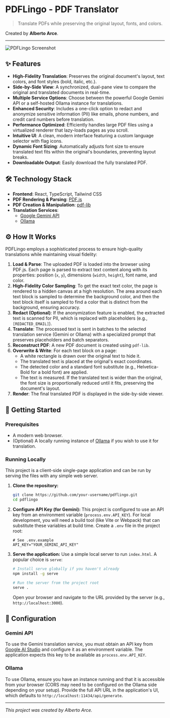 # PDFLingo - PDF Translator

> Translate PDFs while preserving the original layout, fonts, and colors.

Created by **Alberto Arce**.

---

![PDFLingo Screenshot](https://storage.googleapis.com/aistudio-hosting/generative-ai-for-developers/assets/pdflingo.png)

## ✨ Features

-   **High-Fidelity Translation**: Preserves the original document's layout, text colors, and font styles (bold, italic, etc.).
-   **Side-by-Side View**: A synchronized, dual-pane view to compare the original and translated documents in real-time.
-   **Multiple Service Options**: Choose between the powerful Google Gemini API or a self-hosted Ollama instance for translations.
-   **Enhanced Security**: Includes a one-click option to redact and anonymize sensitive information (PII) like emails, phone numbers, and credit card numbers before translation.
-   **Performance Optimized**: Efficiently handles large PDF files using a virtualized renderer that lazy-loads pages as you scroll.
-   **Intuitive UI**: A clean, modern interface featuring a custom language selector with flag icons.
-   **Dynamic Font Sizing**: Automatically adjusts font size to ensure translated text fits within the original's boundaries, preventing layout breaks.
-   **Downloadable Output**: Easily download the fully translated PDF.

## 🛠️ Technology Stack

-   **Frontend**: React, TypeScript, Tailwind CSS
-   **PDF Rendering & Parsing**: [PDF.js](https://mozilla.github.io/pdf.js/)
-   **PDF Creation & Manipulation**: [pdf-lib](https://pdf-lib.js.org/)
-   **Translation Services**:
    -   [Google Gemini API](https://ai.google.dev/)
    -   [Ollama](https://ollama.com/)

## ⚙️ How It Works

PDFLingo employs a sophisticated process to ensure high-quality translations while maintaining visual fidelity:

1.  **Load & Parse**: The uploaded PDF is loaded into the browser using PDF.js. Each page is parsed to extract text content along with its properties: position (`x`, `y`), dimensions (`width`, `height`), font name, and color.
2.  **High-Fidelity Color Sampling**: To get the exact text color, the page is rendered to a hidden canvas at a high resolution. The area around each text block is sampled to determine the background color, and then the text block itself is sampled to find a color that is distinct from the background, ensuring accuracy.
3.  **Redact (Optional)**: If the anonymization feature is enabled, the extracted text is scanned for PII, which is replaced with placeholders (e.g., `[REDACTED_EMAIL]`).
4.  **Translate**: The processed text is sent in batches to the selected translation service (Gemini or Ollama) with a specialized prompt that preserves placeholders and batch separators.
5.  **Reconstruct PDF**: A new PDF document is created using `pdf-lib`.
6.  **Overwrite & Write**: For each text block on a page:
    -   A white rectangle is drawn over the original text to hide it.
    -   The translated text is placed at the original's exact coordinates.
    -   The detected color and a standard font substitute (e.g., Helvetica-Bold for a bold font) are applied.
    -   The text is measured. If the translated text is wider than the original, the font size is proportionally reduced until it fits, preserving the document's layout.
7.  **Render**: The final translated PDF is displayed in the side-by-side viewer.

## 🚀 Getting Started

### Prerequisites

-   A modern web browser.
-   (Optional) A locally running instance of [Ollama](https://ollama.com/) if you wish to use it for translation.

### Running Locally

This project is a client-side single-page application and can be run by serving the files with any simple web server.

1.  **Clone the repository:**
    ```bash
    git clone https://github.com/your-username/pdflingo.git
    cd pdflingo
    ```

2.  **Configure API Key (for Gemini):**
    This project is configured to use an API key from an environment variable (`process.env.API_KEY`). For local development, you will need a build tool (like Vite or Webpack) that can substitute these variables at build time. Create a `.env` file in the project root:
    ```
    # See .env.example
    API_KEY="YOUR_GEMINI_API_KEY"
    ```

3.  **Serve the application:**
    Use a simple local server to run `index.html`. A popular choice is `serve`:
    ```bash
    # Install serve globally if you haven't already
    npm install -g serve

    # Run the server from the project root
    serve .
    ```
    Open your browser and navigate to the URL provided by the server (e.g., `http://localhost:3000`).

## 🔧 Configuration

### Gemini API

To use the Gemini translation service, you must obtain an API key from [Google AI Studio](https://aistudio.google.com/app/apikey) and configure it as an environment variable. The application expects this key to be available as `process.env.API_KEY`.

### Ollama

To use Ollama, ensure you have an instance running and that it is accessible from your browser (CORS may need to be configured on the Ollama side depending on your setup). Provide the full API URL in the application's UI, which defaults to `http://localhost:11434/api/generate`.

---

*This project was created by Alberto Arce.*


